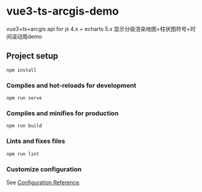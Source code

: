 # vue3-ts-arcgis-demo
vue3+ts+arcgis api for js 4.x + echarts 5.x 显示分级渲染地图+柱状图符号+时间滚动周demo
## Project setup
```
npm install
```

### Compiles and hot-reloads for development
```
npm run serve
```

### Compiles and minifies for production
```
npm run build
```

### Lints and fixes files
```
npm run lint
```

### Customize configuration
See [Configuration Reference](https://cli.vuejs.org/config/).
